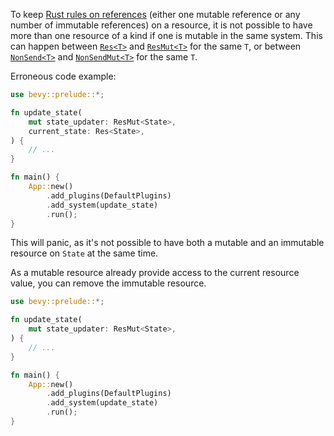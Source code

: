 To keep [Rust rules on references](https://doc.rust-lang.org/book/ch04-02-references-and-borrowing.html#the-rules-of-references) (either one mutable reference or any number of immutable references) on a resource, it is not possible to have more than one resource of a kind if one is mutable in the same system. This can happen between [`Res<T>`](https://docs.rs/bevy/*/bevy/ecs/system/struct.Res.html) and [`ResMut<T>`](https://docs.rs/bevy/*/bevy/ecs/system/struct.ResMut.html) for the same `T`, or between [`NonSend<T>`](https://docs.rs/bevy/*/bevy/ecs/system/struct.NonSend.html) and [`NonSendMut<T>`](https://docs.rs/bevy/*/bevy/ecs/system/struct.NonSendMut.html) for the same `T`.

Erroneous code example:

```rust
use bevy::prelude::*;

fn update_state(
    mut state_updater: ResMut<State>,
    current_state: Res<State>,
) {
    // ...
}

fn main() {
    App::new()
        .add_plugins(DefaultPlugins)
        .add_system(update_state)
        .run();
}
```

This will panic, as it's not possible to have both a mutable and an immutable resource on `State` at the same time.

As a mutable resource already provide access to the current resource value, you can remove the immutable resource.

```rust
use bevy::prelude::*;

fn update_state(
    mut state_updater: ResMut<State>,
) {
    // ...
}

fn main() {
    App::new()
        .add_plugins(DefaultPlugins)
        .add_system(update_state)
        .run();
}
```
